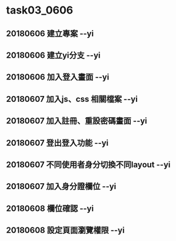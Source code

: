 # task03_0606
## 20180606 建立專案 --yi  
## 20180606 建立yi分支 --yi  
## 20180606 加入登入畫面 --yi  
## 20180607 加入js、css 相關檔案 --yi
## 20180607 加入註冊、重設密碼畫面 --yi    
## 20180607 登出登入功能 --yi   
## 20180607 不同使用者身分切換不同layout --yi   
## 20180607 加入身分證欄位 --yi 
## 20180608 欄位確認 --yi   
## 20180608 設定頁面瀏覽權限 --yi